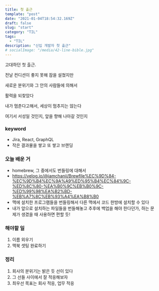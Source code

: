 ```yaml
---
title: 첫 출근
template: "post"
date: "2021-01-04T18:54:32.169Z"
draft: false
slug: "start"
category: "TIL"
tags:
  - "TIL"
description: "신입 개발자 첫 출근"
# socialImage: "/media/42-line-bible.jpg"
---
```


고대하던 첫 출근.

전날 컨디션이 좋지 못해 잠을 설쳤지만

새로운 분위기와 그 안의 사람들에 의해서

활력을 되찾았다

내가 멈춘다고해서, 세상이 멈추지는 않는다

여기서 서성일 것인지, 앞을 향해 나아갈 것인지

### keyword 
- Jira, React, GraphQL
- 작은 결과물을 쌓고 또 쌓고 브랜딩

### 오늘 배운 거
-  homebrew, 그 중에서도 번들링에 대해서
- https://velog.io/@iamchanii/Brewfile%EC%9D%84-%EC%9D%B4%EC%9A%A9%ED%95%B4%EC%84%9C-%ED%8C%80-%EA%B0%9C%EB%B0%9C-%ED%99%98%EA%B2%BD-%EB%A7%8C%EB%93%A4%EA%B8%B0
- 맥에 설치한 프로그램들을 번들링해서 다른 맥에서 코드 한방에 설치할 수 있다
- 내가 앞으로 설치하는 파일들을 번들해놓고 추후에 백업을 해야 한다던가, 하는 문제가 생겼을 때 사용하면 편할 듯!   

### 해야할 일
1. 이름 외우기
2. 맥북 셋팅 완료하기

### 정리

1. 회사의 분위기는 밝은 듯 선이 있다
2. 그 선들 사이에서 잘 적응해보자
3. 최우선 목표는 회사 적응, 업무 적응


